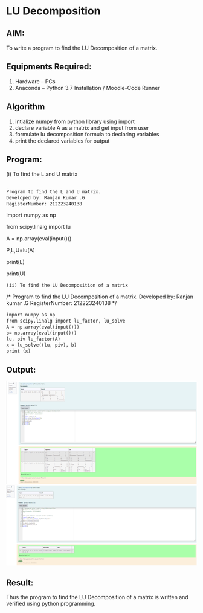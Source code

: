 # LU Decomposition 

## AIM:
To write a program to find the LU Decomposition of a matrix.

## Equipments Required:
1. Hardware – PCs
2. Anaconda – Python 3.7 Installation / Moodle-Code Runner

## Algorithm
1. intialize numpy from python library using import
2. declare variable A as a matrix and get input from user 
3. formulate lu decomposition formula to declaring variables
4. print the declared variables for output

## Program:
(i) To find the L and U matrix
```

Program to find the L and U matrix.
Developed by: Ranjan Kumar .G
RegisterNumber: 212223240138

```

import numpy as np 

from scipy.linalg import lu

A = np.array(eval(input()))

P,L,U=lu(A)

print(L)

print(U)

```
(ii) To find the LU Decomposition of a matrix
```
/*
Program to find the LU Decomposition of a matrix.
Developed by: Ranjan kumar .G
RegisterNumber: 212223240138
*/
```
import numpy as np
from scipy.linalg import lu_factor, lu_solve
A = np.array(eval(input()))
b= np.array(eval(input()))
lu, piv lu_factor(A)
x = lu_solve((lu, piv), b)
print (x)
```

## Output:

![alt text](<Screenshot 2024-04-22 122658.png>)
![alt text](<Screenshot 2024-04-22 122725.png>)


## Result:
Thus the program to find the LU Decomposition of a matrix is written and verified using python programming.

